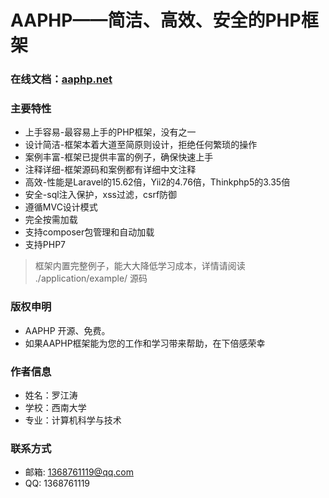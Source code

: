 # AAPHP——简洁、高效、安全的PHP框架

### 在线文档：[aaphp.net](http://aaphp.net)

### 主要特性
* 上手容易-最容易上手的PHP框架，没有之一
* 设计简洁-框架本着大道至简原则设计，拒绝任何繁琐的操作
* 案例丰富-框架已提供丰富的例子，确保快速上手
* 注释详细-框架源码和案例都有详细中文注释
* 高效-性能是Laravel的15.62倍，Yii2的4.76倍，Thinkphp5的3.35倍
* 安全-sql注入保护，xss过滤，csrf防御
* 遵循MVC设计模式
* 完全按需加载
* 支持composer包管理和自动加载
* 支持PHP7

> 框架内置完整例子，能大大降低学习成本，详情请阅读 ./application/example/ 源码

### 版权申明
* AAPHP 开源、免费。
* 如果AAPHP框架能为您的工作和学习带来帮助，在下倍感荣幸

### 作者信息
* 姓名：罗江涛
* 学校：西南大学
* 专业：计算机科学与技术
### 联系方式
* 邮箱: 1368761119@qq.com 
* QQ: 1368761119



